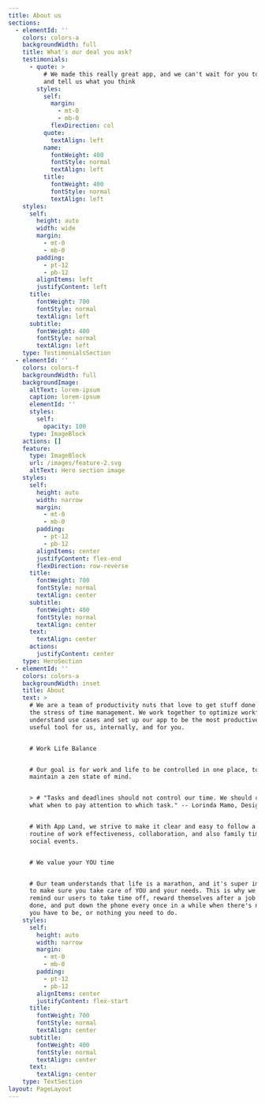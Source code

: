 ```yaml
---
title: About us
sections:
  - elementId: ''
    colors: colors-a
    backgroundWidth: full
    title: What's our deal you ask?
    testimonials:
      - quote: >
          # We made this really great app, and we can't wait for you to use it
          and tell us what you think
        styles:
          self:
            margin:
              - mt-0
              - mb-0
            flexDirection: col
          quote:
            textAlign: left
          name:
            fontWeight: 400
            fontStyle: normal
            textAlign: left
          title:
            fontWeight: 400
            fontStyle: normal
            textAlign: left
    styles:
      self:
        height: auto
        width: wide
        margin:
          - mt-0
          - mb-0
        padding:
          - pt-12
          - pb-12
        alignItems: left
        justifyContent: left
      title:
        fontWeight: 700
        fontStyle: normal
        textAlign: left
      subtitle:
        fontWeight: 400
        fontStyle: normal
        textAlign: left
    type: TestimonialsSection
  - elementId: ''
    colors: colors-f
    backgroundWidth: full
    backgroundImage:
      altText: lorem-ipsum
      caption: lorem-ipsum
      elementId: ''
      styles:
        self:
          opacity: 100
      type: ImageBlock
    actions: []
    feature:
      type: ImageBlock
      url: /images/feature-2.svg
      altText: Hero section image
    styles:
      self:
        height: auto
        width: narrow
        margin:
          - mt-0
          - mb-0
        padding:
          - pt-12
          - pb-12
        alignItems: center
        justifyContent: flex-end
        flexDirection: row-reverse
      title:
        fontWeight: 700
        fontStyle: normal
        textAlign: center
      subtitle:
        fontWeight: 400
        fontStyle: normal
        textAlign: center
      text:
        textAlign: center
      actions:
        justifyContent: center
    type: HeroSection
  - elementId: ''
    colors: colors-a
    backgroundWidth: inset
    title: About
    text: >
      # We are a team of productivity nuts that love to get stuff done without
      the stress of time management. We work together to optimize workflows,
      understand use cases and set up our app to be the most productive and
      useful tool for us, internally, and for you.


      # Work Life Balance


      # Our goal is for work and life to be controlled in one place, to help you
      maintain a zen state of mind.


      > # "Tasks and deadlines should not control our time. We should control
      what when to pay attention to which task." -- Lorinda Mamo, Designer


      # With App Land, we strive to make it clear and easy to follow a healthy
      routine of work effectiveness, collaboration, and also family time and
      social events.


      # We value your YOU time


      # Our team understands that life is a marathon, and it's super important
      to make sure you take care of YOU and your needs. This is why we try to
      remind our users to take time off, reward themselves after a job well
      done, and put down the phone every once in a while when there's nowhere
      you have to be, or nothing you need to do.
    styles:
      self:
        height: auto
        width: narrow
        margin:
          - mt-0
          - mb-0
        padding:
          - pt-12
          - pb-12
        alignItems: center
        justifyContent: flex-start
      title:
        fontWeight: 700
        fontStyle: normal
        textAlign: center
      subtitle:
        fontWeight: 400
        fontStyle: normal
        textAlign: center
      text:
        textAlign: center
    type: TextSection
layout: PageLayout
---
```

